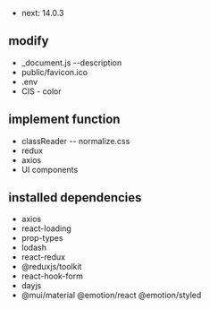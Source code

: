 - next: 14.0.3

## modify
- _document.js  --description
- public/favicon.ico
- .env
- CIS - color

## implement function
- classReader -- normalize.css
- redux
- axios
- UI components

## installed dependencies
- axios
- react-loading
- prop-types
- lodash
- react-redux
- @reduxjs/toolkit
- react-hook-form
- dayjs
- @mui/material @emotion/react @emotion/styled